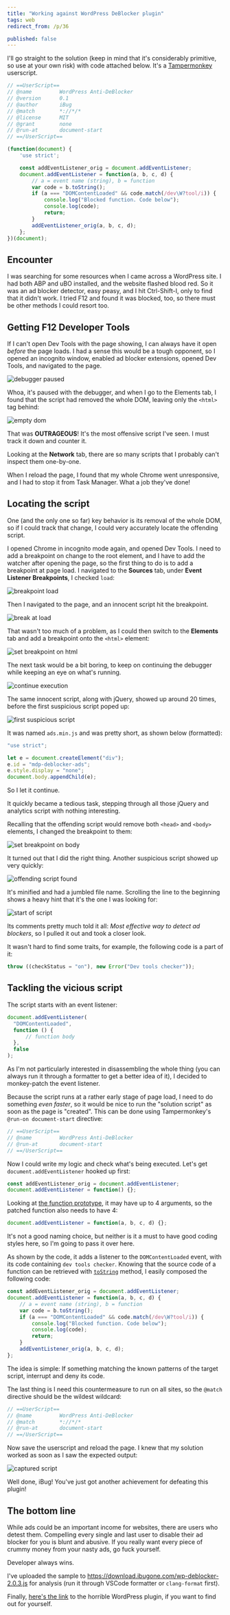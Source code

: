 ```yaml
---
title: "Working against WordPress DeBlocker plugin"
tags: web
redirect_from: /p/36

published: false
---
```


I'll go straight to the solution (keep in mind that it's considerably primitive, so use at your own risk) with code attached below. It's a [Tampermonkey][tampermonkey] userscript.

```javascript
// ==UserScript==
// @name         WordPress Anti-DeBlocker
// @version      0.1
// @author       iBug
// @match        *://*/*
// @license      MIT
// @grant        none
// @run-at       document-start
// ==/UserScript==

(function(document) {
    'use strict';

    const addEventListener_orig = document.addEventListener;
    document.addEventListener = function(a, b, c, d) {
        // a = event name (string), b = function
        var code = b.toString();
        if (a === "DOMContentLoaded" && code.match(/dev\W?tool/i)) {
            console.log("Blocked function. Code below");
            console.log(code);
            return;
        }
        addEventListener_orig(a, b, c, d);
    };
})(document);
```

## Encounter

I was searching for some resources when I came across a WordPress site. I had both ABP and uBO installed, and the website flashed blood red. So it was an ad blocker detector, easy peasy, and I hit Ctrl-Shift-I, only to find that it didn't work. I tried F12 and found it was blocked, too, so there must be other methods I could resort too.

## Getting F12 Developer Tools

If I can't open Dev Tools with the page showing, I can always have it open *before* the page loads. I had a sense this would be a tough opponent, so I opened an incognito window, enabled ad blocker extensions, opened Dev Tools, and navigated to the page.

![debugger paused](/image/wp-anti-deblocker/debugger-pause.png)

Whoa, it's paused with the debugger, and when I go to the Elements tab, I found that the script had removed the whole DOM, leaving only the `<html>` tag behind:

![empty dom](/image/wp-anti-deblocker/empty-dom.png)

That was **OUTRAGEOUS**! It's the most offensive script I've seen. I must track it down and counter it.

Looking at the **Network** tab, there are so many scripts that I probably can't inspect them one-by-one.

When I reload the page, I found that my whole Chrome went unresponsive, and I had to stop it from Task Manager. What a job they've done!

## Locating the script

One (and the only one so far) key behavior is its removal of the whole DOM, so if I could track that change, I could very accurately locate the offending script.

I opened Chrome in incognito mode again, and opened Dev Tools. I need to add a breakpoint on change to the root element, and I have to add the watcher after opening the page, so the first thing to do is to add a breakpoint at page load. I navigated to the **Sources** tab, under **Event Listener Breakpoints**, I checked `load`:

![breakpoint load](/image/wp-anti-deblocker/breakpoint-load.png)

Then I navigated to the page, and an innocent script hit the breakpoint.

![break at load](/image/wp-anti-deblocker/break-at-load.png)

That wasn't too much of a problem, as I could then switch to the **Elements** tab and add a breakpoint onto the `<html>` element:

![set breakpoint on html](/image/wp-anti-deblocker/set-breakpoint-on-html.png)

The next task would be a bit boring, to keep on continuing the debugger while keeping an eye on what's running.

![continue execution](/image/wp-anti-deblocker/continue-execution.png)

The same innocent script, along with jQuery, showed up around 20 times, before the first suspicious script poped up:

![first suspicious script](/image/wp-anti-deblocker/first-suspicious-script.png)

It was named `ads.min.js` and was pretty short, as shown below (formatted):

```javascript
"use strict";

let e = document.createElement("div");
e.id = "mdp-deblocker-ads";
e.style.display = "none";
document.body.appendChild(e);
```

So I let it continue.

It quickly became a tedious task, stepping through all those jQuery and analytics script with nothing interesting.

Recalling that the offending script would remove both `<head>` and `<body>` elements, I changed the breakpoint to them:

![set breakpoint on body](/image/wp-anti-deblocker/set-breakpoint-on-body.png)

It turned out that I did the right thing. Another suspicious script showed up very quickly:

![offending script found](/image/wp-anti-deblocker/offending-script-found.png)

It's minified and had a jumbled file name. Scrolling the line to the beginning shows a heavy hint that it's the one I was looking for:

![start of script](/image/wp-anti-deblocker/start-of-script.png)

Its comments pretty much told it all: *Most effective way to detect ad blockers*, so I pulled it out and took a closer look.

It wasn't hard to find some traits, for example, the following code is a part of it:

```javascript
throw ((checkStatus = "on"), new Error("Dev tools checker"));
```

## Tackling the vicious script

The script starts with an event listener:

```javascript
document.addEventListener(
  "DOMContentLoaded",
  function () {
      // function body
  },
  false
);
```

As I'm not particularly interested in disassembling the whole thing (you can always run it through a formatter to get a better idea of it), I decided to monkey-patch the event listener.

Because the script runs at a rather early stage of page load, I need to do something *even faster*, so it would be nice to run the "solution script" as soon as the page is "created". This can be done using Tampermonkey's `@run-on document-start` directive:

```javascript
// ==UserScript==
// @name         WordPress Anti-DeBlocker
// @run-at       document-start
// ==/UserScript==
```

Now I could write my logic and check what's being executed. Let's get `document.addEventListener` hooked up first:

```javascript
const addEventListener_orig = document.addEventListener;
document.addEventListener = function() {};
```

Looking at [the function prototype][addEventListener], it may have up to 4 arguments, so the patched function also needs to have 4:

```javascript
document.addEventListener = function(a, b, c, d) {};
```

It's not a good naming choice, but neither is it a must to have good coding styles here, so I'm going to pass it over here.

As shown by the code, it adds a listener to the `DOMContentLoaded` event, with its code containing `dev tools checker`. Knowing that the source code of a function can be retrieved with [`toString`][functionToString] method, I easily composed the following code:

```javascript
const addEventListener_orig = document.addEventListener;
document.addEventListener = function(a, b, c, d) {
    // a = event name (string), b = function
    var code = b.toString();
    if (a === "DOMContentLoaded" && code.match(/dev\W?tool/i)) {
        console.log("Blocked function. Code below");
        console.log(code);
        return;
    }
    addEventListener_orig(a, b, c, d);
};
```

The idea is simple: If something matching the known patterns of the target script, interrupt and deny its code.

The last thing is I need this countermeasure to run on all sites, so the `@match` directive should be the wildest wildcard:

```javascript
// ==UserScript==
// @name         WordPress Anti-DeBlocker
// @match        *://*/*
// @run-at       document-start
// ==/UserScript==
```

Now save the userscript and reload the page. I knew that my solution worked as soon as I saw the expected output:

![captured script](/image/wp-anti-deblocker/captured-script.png)

Well done, iBug! You've just got another achievement for defeating this plugin!

## The bottom line

While ads could be an important income for websites, there are users who detest them. Compelling every single and last user to disable their ad blocker for you is blunt and abusive. If you really want every piece of crummy money from your nasty ads, go fuck yourself.

Developer always wins.

I've uploaded the sample to <https://download.ibugone.com/wp-deblocker-2.0.3.js> for analysis (run it through VSCode formatter or `clang-format` first).

Finally, <a rel="nofollow noreferrer" href="https://1.envato.market/deblocker">here's the link</a> to the horrible WordPress plugin, if you want to find out for yourself.


  [tampermonkey]: https://www.tampermonkey.net/
  [addEventListener]: https://developer.mozilla.org/en-US/docs/Web/API/EventTarget/addEventListener
  [functionToString]: https://developer.mozilla.org/en-US/docs/Web/JavaScript/Reference/Global_Objects/Function/toString
